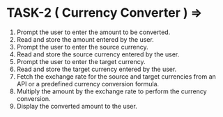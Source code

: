 # TASK-2  ( Currency Converter )  =>

1. Prompt the user to enter the amount to be converted. 
2. Read and store the amount entered by the user. 
3. Prompt the user to enter the source currency. 
4. Read and store the source currency entered by the user. 
5. Prompt the user to enter the target currency. 
6. Read and store the target currency entered by the user. 
7. Fetch the exchange rate for the source and target currencies from an API or a predefined currency conversion formula. 
8. Multiply the amount by the exchange rate to perform the currency conversion. 
9. Display the converted amount to the user.
